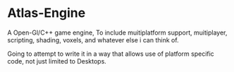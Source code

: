 Atlas-Engine
============

A Open-Gl/C++ game engine, To include muitiplatform support, muitiplayer, scripting, shading, voxels, and whatever else i can think of. 

Going to attempt to write it in a way that allows use of platform specific code, not just limited to Desktops.

